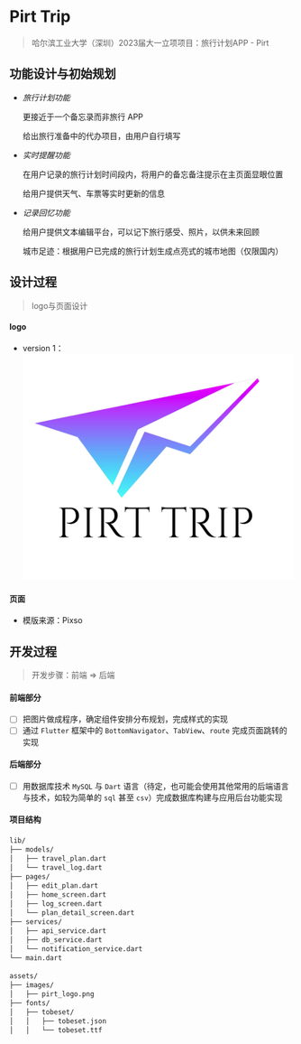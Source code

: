 <!--
 * @Author: NingZhonghao 69165342@qq.com
 * 
 * @Date: 2024-05-13 16:13:41
 * @LastEditors: NingZhonghao 69165342@qq.com
 * @LastEditTime: 2024-05-13 17:22:51
 * @FilePath: \pirt\README.md
 * @Description: 这是默认设置,请设置`customMade`, 打开koroFileHeader查看配置 进行设置: https://github.com/OBKoro1/koro1FileHeader/wiki/%E9%85%8D%E7%BD%AE
-->
# Pirt Trip

> 哈尔滨工业大学（深圳）2023届大一立项项目：旅行计划APP - Pirt

## 功能设计与初始规划

* *旅行计划功能*

  更接近于一个备忘录而非旅行 APP

  给出旅行准备中的代办项目，由用户自行填写

* *实时提醒功能*

  在用户记录的旅行计划时间段内，将用户的备忘备注提示在主页面显眼位置

  给用户提供天气、车票等实时更新的信息

* *记录回忆功能*

  给用户提供文本编辑平台，可以记下旅行感受、照片，以供未来回顾

  城市足迹：根据用户已完成的旅行计划生成点亮式的城市地图（仅限国内）

## 设计过程

> logo与页面设计

#### logo

* version 1：
![PirtLogo](./assets/images/pirt_logo.png)

#### 页面

* 模版来源：Pixso

## 开发过程

> 开发步骤：前端 => 后端

#### 前端部分

* [ ] 把图片做成程序，确定组件安排分布规划，完成样式的实现
* [ ] 通过 `Flutter` 框架中的 `BottomNavigator`、`TabView`、`route` 完成页面跳转的实现

#### 后端部分

* [ ] 用数据库技术 `MySQL` 与 `Dart` 语言（待定，也可能会使用其他常用的后端语言与技术，如较为简单的 `sql` 甚至 `csv`）完成数据库构建与应用后台功能实现

#### 项目结构

``` stylus
lib/
├── models/
│   ├── travel_plan.dart
│   └── travel_log.dart
├── pages/
│   ├── edit_plan.dart
│   ├── home_screen.dart
│   ├── log_screen.dart
│   └── plan_detail_screen.dart
├── services/
│   ├── api_service.dart
│   ├── db_service.dart
│   └── notification_service.dart
└── main.dart

assets/
├── images/
│   ├── pirt_logo.png
├── fonts/
│   ├── tobeset/
│   │   ├── tobeset.json
│   │   └── tobeset.ttf

```
